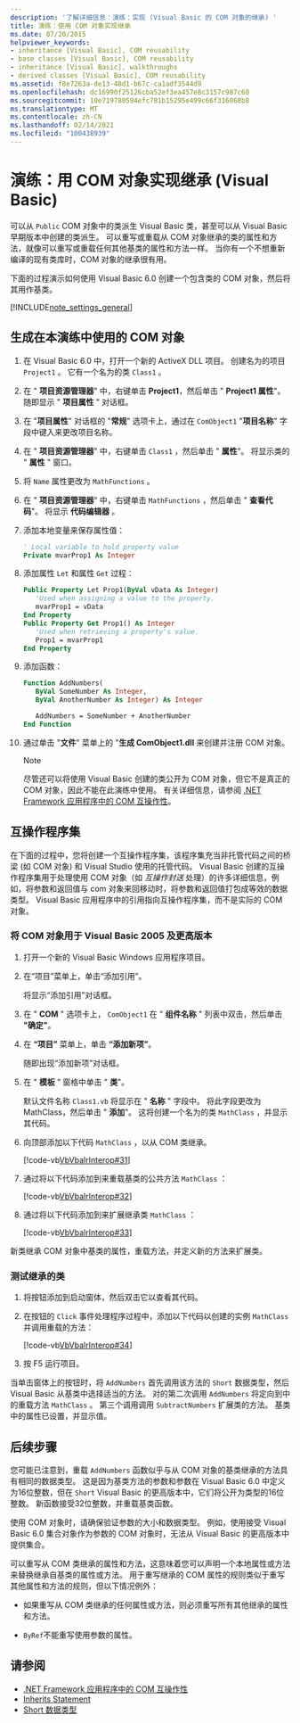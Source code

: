 ```yaml
---
description: '了解详细信息：演练：实现 (Visual Basic 的 COM 对象的继承) '
title: 演练：使用 COM 对象实现继承
ms.date: 07/20/2015
helpviewer_keywords:
- inheritance [Visual Basic], COM reusability
- base classes [Visual Basic], COM reusability
- inheritance [Visual Basic], walkthroughs
- derived classes [Visual Basic], COM reusability
ms.assetid: f8e7263a-de13-48d1-b67c-ca1adf3544d9
ms.openlocfilehash: dc16990f25126cba52ef3ea457e8c3157c987c60
ms.sourcegitcommit: 10e719780594efc781b15295e499c66f316068b8
ms.translationtype: MT
ms.contentlocale: zh-CN
ms.lasthandoff: 02/14/2021
ms.locfileid: "100438939"
---
```

# <a name="walkthrough-implementing-inheritance-with-com-objects-visual-basic"></a>演练：用 COM 对象实现继承 (Visual Basic)

可以从 `Public` COM 对象中的类派生 Visual Basic 类，甚至可以从 Visual Basic 早期版本中创建的类派生。 可以重写或重载从 COM 对象继承的类的属性和方法，就像可以重写或重载任何其他基类的属性和方法一样。 当你有一个不想重新编译的现有类库时，COM 对象的继承很有用。

下面的过程演示如何使用 Visual Basic 6.0 创建一个包含类的 COM 对象，然后将其用作基类。

[!INCLUDE[note_settings_general](~/includes/note-settings-general-md.md)]

## <a name="to-build-the-com-object-that-is-used-in-this-walkthrough"></a>生成在本演练中使用的 COM 对象

1. 在 Visual Basic 6.0 中，打开一个新的 ActiveX DLL 项目。 创建名为的项目 `Project1` 。 它有一个名为的类 `Class1` 。

2. 在 " **项目资源管理器**" 中，右键单击 **Project1**，然后单击 " **Project1 属性**"。 随即显示 " **项目属性** " 对话框。

3. 在 "**项目属性**" 对话框的 "**常规**" 选项卡上，通过在 `ComObject1` "**项目名称**" 字段中键入来更改项目名称。

4. 在 " **项目资源管理器**" 中，右键单击 `Class1` ，然后单击 " **属性**"。 将显示类的 " **属性** " 窗口。

5. 将 `Name` 属性更改为 `MathFunctions` 。

6. 在 " **项目资源管理器**" 中，右键单击 `MathFunctions` ，然后单击 " **查看代码**"。 将显示 **代码编辑器** 。

7. 添加本地变量来保存属性值：

    ```vb
    ' Local variable to hold property value
    Private mvarProp1 As Integer
    ```

8. 添加属性 `Let` 和属性 `Get` 过程：

    ```vb
    Public Property Let Prop1(ByVal vData As Integer)
       'Used when assigning a value to the property.
       mvarProp1 = vData
    End Property
    Public Property Get Prop1() As Integer
       'Used when retrieving a property's value.
       Prop1 = mvarProp1
    End Property
    ```

9. 添加函数：

    ```vb
    Function AddNumbers(
       ByVal SomeNumber As Integer,
       ByVal AnotherNumber As Integer) As Integer

       AddNumbers = SomeNumber + AnotherNumber
    End Function
    ```

10. 通过单击 "**文件**" 菜单上的 "**生成 ComObject1.dll** 来创建并注册 COM 对象。

    > [!NOTE]
    > 尽管还可以将使用 Visual Basic 创建的类公开为 COM 对象，但它不是真正的 COM 对象，因此不能在此演练中使用。 有关详细信息，请参阅 [.NET Framework 应用程序中的 COM 互操作性](com-interoperability-in-net-framework-applications.md)。

## <a name="interop-assemblies"></a>互操作程序集

在下面的过程中，您将创建一个互操作程序集，该程序集充当非托管代码之间的桥梁 (如 COM 对象) 和 Visual Studio 使用的托管代码。 Visual Basic 创建的互操作程序集用于处理使用 COM 对象（如 *互操作封送* 处理）的许多详细信息，例如，将参数和返回值与 com 对象来回移动时，将参数和返回值打包成等效的数据类型。 Visual Basic 应用程序中的引用指向互操作程序集，而不是实际的 COM 对象。

### <a name="to-use-a-com-object-with-visual-basic-2005-and-later-versions"></a>将 COM 对象用于 Visual Basic 2005 及更高版本

1. 打开一个新的 Visual Basic Windows 应用程序项目。

2. 在“项目”菜单上，单击“添加引用”。

     将显示“添加引用”对话框。

3. 在 " **COM** " 选项卡上， `ComObject1` 在 " **组件名称** " 列表中双击，然后单击 **"确定"**。

4. 在 **“项目”** 菜单上，单击 **“添加新项”**。

     随即出现“添加新项”对话框。

5. 在 " **模板** " 窗格中单击 " **类**"。

     默认文件名称 `Class1.vb` 将显示在 " **名称** " 字段中。 将此字段更改为 MathClass，然后单击 " **添加**"。 这将创建一个名为的类 `MathClass` ，并显示其代码。

6. 向顶部添加以下代码 `MathClass` ，以从 COM 类继承。

     [!code-vb[VbVbalrInterop#31](~/samples/snippets/visualbasic/VS_Snippets_VBCSharp/VbVbalrInterop/VB/Class1.vb#31)]

7. 通过将以下代码添加到来重载基类的公共方法 `MathClass` ：

     [!code-vb[VbVbalrInterop#32](~/samples/snippets/visualbasic/VS_Snippets_VBCSharp/VbVbalrInterop/VB/Class1.vb#32)]

8. 通过将以下代码添加到来扩展继承类 `MathClass` ：

     [!code-vb[VbVbalrInterop#33](~/samples/snippets/visualbasic/VS_Snippets_VBCSharp/VbVbalrInterop/VB/Class1.vb#33)]

新类继承 COM 对象中基类的属性，重载方法，并定义新的方法来扩展类。

### <a name="to-test-the-inherited-class"></a>测试继承的类

1. 将按钮添加到启动窗体，然后双击它以查看其代码。

2. 在按钮的 `Click` 事件处理程序过程中，添加以下代码以创建的实例 `MathClass` 并调用重载的方法：

     [!code-vb[VbVbalrInterop#34](~/samples/snippets/visualbasic/VS_Snippets_VBCSharp/VbVbalrInterop/VB/Class1.vb#34)]

3. 按 F5 运行项目。

当单击窗体上的按钮时，将 `AddNumbers` 首先调用该方法的 `Short` 数据类型，然后 Visual Basic 从基类中选择适当的方法。 对的第二次调用 `AddNumbers` 将定向到中的重载方法 `MathClass` 。 第三个调用调用 `SubtractNumbers` 扩展类的方法。 基类中的属性已设置，并显示值。

## <a name="next-steps"></a>后续步骤

您可能已注意到，重载 `AddNumbers` 函数似乎与从 COM 对象的基类继承的方法具有相同的数据类型。 这是因为基类方法的参数和参数在 Visual Basic 6.0 中定义为16位整数，但在 `Short` Visual Basic 的更高版本中，它们将公开为类型的16位整数。 新函数接受32位整数，并重载基类函数。

使用 COM 对象时，请确保验证参数的大小和数据类型。 例如，使用接受 Visual Basic 6.0 集合对象作为参数的 COM 对象时，无法从 Visual Basic 的更高版本中提供集合。

可以重写从 COM 类继承的属性和方法，这意味着您可以声明一个本地属性或方法来替换继承自基类的属性或方法。 用于重写继承的 COM 属性的规则类似于重写其他属性和方法的规则，但以下情况例外：

- 如果重写从 COM 类继承的任何属性或方法，则必须重写所有其他继承的属性和方法。

- `ByRef`不能重写使用参数的属性。

## <a name="see-also"></a>请参阅

- [.NET Framework 应用程序中的 COM 互操作性](com-interoperability-in-net-framework-applications.md)
- [Inherits Statement](../../language-reference/statements/inherits-statement.md)
- [Short 数据类型](../../language-reference/data-types/short-data-type.md)
